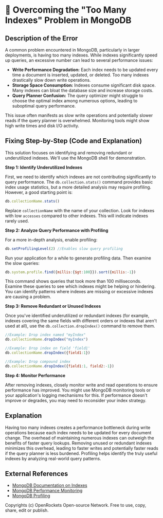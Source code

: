 # 🐞 Overcoming the "Too Many Indexes" Problem in MongoDB


## Description of the Error

A common problem encountered in MongoDB, particularly in larger deployments, is having too many indexes. While indexes significantly speed up queries, an excessive number can lead to several performance issues:

* **Write Performance Degradation:**  Each index needs to be updated every time a document is inserted, updated, or deleted.  Too many indexes drastically slow down write operations.
* **Storage Space Consumption:** Indexes consume significant disk space.  Many indexes can bloat the database size and increase storage costs.
* **Query Planner Confusion:** The query optimizer might struggle to choose the optimal index among numerous options, leading to suboptimal query performance.

This issue often manifests as slow write operations and potentially slower reads if the query planner is overwhelmed.  Monitoring tools might show high write times and disk I/O activity.


## Fixing Step-by-Step (Code and Explanation)

This solution focuses on identifying and removing redundant or underutilized indexes.  We'll use the MongoDB shell for demonstration.

**Step 1: Identify Underutilized Indexes**

First, we need to identify which indexes are not contributing significantly to query performance.  The `db.collection.stats()` command provides basic index usage statistics, but a more detailed analysis may require profiling.  However, a good starting point is:

```javascript
db.collectionName.stats()
```

Replace `collectionName` with the name of your collection.  Look for indexes with low `accesses` compared to other indexes. This will indicate indexes rarely used.

**Step 2: Analyze Query Performance with Profiling**

For a more in-depth analysis, enable profiling:

```javascript
db.setProfilingLevel(2) //Enables slow query profiling
```

Run your application for a while to generate profiling data. Then examine the slow queries:

```javascript
db.system.profile.find({millis:{$gt:100}}).sort({millis:-1})
```
This command shows queries that took more than 100 milliseconds. Examine these queries to see which indexes might be helping or hindering. You can identify patterns where indexes are missing or excessive indexes are causing a problem.

**Step 3: Remove Redundant or Unused Indexes**

Once you've identified underutilized or redundant indexes (for example, indexes covering the same fields with different orders or indexes that aren't used at all), use the `db.collection.dropIndex()` command to remove them.

```javascript
//Example: Drop index named "myIndex"
db.collectionName.dropIndex("myIndex") 

//Example: Drop index on field 'field1'
db.collectionName.dropIndex({field1:1})

//Example: Drop compound index
db.collectionName.dropIndex({field1:1, field2:-1})
```


**Step 4: Monitor Performance**

After removing indexes, closely monitor write and read operations to ensure performance has improved.  You might use MongoDB monitoring tools or your application's logging mechanisms for this.  If performance doesn't improve or degrades, you may need to reconsider your index strategy.


## Explanation

Having too many indexes creates a performance bottleneck during write operations because each index needs to be updated for every document change.  The overhead of maintaining numerous indexes can outweigh the benefits of faster query lookups.  Removing unused or redundant indexes minimizes this overhead, leading to faster writes and potentially faster reads if the query planner is less burdened.  Profiling helps identify the truly useful indexes by analyzing real-world query patterns.


## External References

* [MongoDB Documentation on Indexes](https://www.mongodb.com/docs/manual/indexes/)
* [MongoDB Performance Monitoring](https://www.mongodb.com/docs/manual/administration/monitoring/)
* [MongoDB Profiling](https://www.mongodb.com/docs/manual/reference/method/db.setProfilingLevel/)


Copyrights (c) OpenRockets Open-source Network. Free to use, copy, share, edit or publish.

